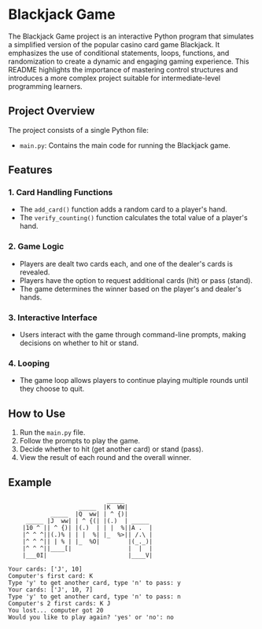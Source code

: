 # Blackjack Game

The Blackjack Game project is an interactive Python program that simulates a simplified version of the popular casino card game Blackjack. It emphasizes the use of conditional statements, loops, functions, and randomization to create a dynamic and engaging gaming experience. This README highlights the importance of mastering control structures and introduces a more complex project suitable for intermediate-level programming learners.

## Project Overview

The project consists of a single Python file:
- `main.py`: Contains the main code for running the Blackjack game.

## Features

### 1. Card Handling Functions
- The `add_card()` function adds a random card to a player's hand.
- The `verify_counting()` function calculates the total value of a player's hand.

### 2. Game Logic
- Players are dealt two cards each, and one of the dealer's cards is revealed.
- Players have the option to request additional cards (hit) or pass (stand).
- The game determines the winner based on the player's and dealer's hands.

### 3. Interactive Interface
- Users interact with the game through command-line prompts, making decisions on whether to hit or stand.

### 4. Looping
- The game loop allows players to continue playing multiple rounds until they choose to quit.

## How to Use

1. Run the `main.py` file.
2. Follow the prompts to play the game.
3. Decide whether to hit (get another card) or stand (pass).
4. View the result of each round and the overall winner.

## Example
```
                            _____   
                    _____  |K  WW|         
            _____  |Q  ww| | ^ {)|  
     _____ |J  ww| | ^ {(| |(.)  | _____
    |10 ^ || ^ {)| |(.)  | | |  %||A .  |
    |^ ^ ^||(.)% | | |  %| |_  %>|| /.\ |
    |^ ^ ^|| | % | |_  %O|        |(_._)|
    |^ ^ ^||____[|                |  |  |
    |___0I|                       |____V|

Your cards: ['J', 10]
Computer's first card: K
Type 'y' to get another card, type 'n' to pass: y
Your cards: ['J', 10, 7]
Type 'y' to get another card, type 'n' to pass: n
Computer's 2 first cards: K J
You lost... computer got 20
Would you like to play again? 'yes' or 'no': no
```